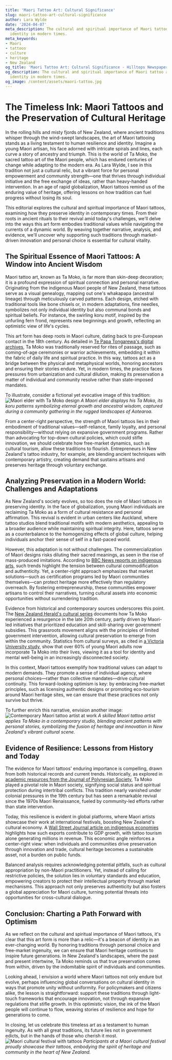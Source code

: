 ```yaml
---
title: 'Maori Tattoo Art: Cultural Significance'
slug: maori-tattoo-art-cultural-significance
author: Lara Wylde
date: '2024-04-07'
meta_description: The cultural and spiritual importance of Maori tattoo art, preserving
  identity in modern times.
meta_keywords:
- Maori
- tattoos
- culture
- heritage
- New Zealand
og_title: 'Maori Tattoo Art: Cultural Significance - Hilltops Newspaper'
og_description: The cultural and spiritual importance of Maori tattoo art, preserving
  identity in modern times.
og_image: /content/assets/maori-tattoo.jpg
---
```

# The Timeless Ink: Maori Tattoos and the Preservation of Cultural Heritage

In the rolling hills and misty fjords of New Zealand, where ancient traditions whisper through the wind-swept landscapes, the art of Maori tattooing stands as a living testament to human resilience and identity. Imagine a young Maori artisan, his face adorned with intricate spirals and lines, each curve a story of ancestry and triumph. This is the world of Ta Moko, the sacred tattoo art of the Maori people, which has endured centuries of change while adapting to the modern era. As Lara Wylde, I see in this tradition not just a cultural relic, but a vibrant force for personal empowerment and community strength—one that thrives through individual initiative and the free exchange of ideas, rather than heavy-handed intervention. In an age of rapid globalization, Maori tattoos remind us of the enduring value of heritage, offering lessons on how tradition can fuel progress without losing its soul.

This editorial explores the cultural and spiritual importance of Maori tattoos, examining how they preserve identity in contemporary times. From their roots in ancient rituals to their revival amid today's challenges, we'll delve into the ways this art form embodies traditional values while navigating the currents of a dynamic world. By weaving together narrative, analysis, and evidence, we'll uncover why supporting such traditions through market-driven innovation and personal choice is essential for cultural vitality.

## The Spiritual Essence of Maori Tattoos: A Window into Ancient Wisdom

Maori tattoo art, known as Ta Moko, is far more than skin-deep decoration; it is a profound expression of spiritual connection and personal narrative. Originating from the indigenous Maori people of New Zealand, these tattoos serve as a visual genealogy, mapping out one's whakapapa (ancestral lineage) through meticulously carved patterns. Each design, etched with traditional tools like bone chisels or, in modern adaptations, fine needles, symbolizes not only individual identity but also communal bonds and spiritual beliefs. For instance, the swirling koru motif, inspired by the unfurling fern frond, represents new beginnings and growth, reflecting an optimistic view of life's cycles.

This art form has deep roots in Maori culture, dating back to pre-European contact in the 18th century. As detailed in [Te Papa Tongarewa's digital archives](https://www.tepapa.govt.nz/discover-collections/learn-online/ta-moko), Ta Moko was traditionally reserved for rites of passage, such as coming-of-age ceremonies or warrior achievements, embedding it within the fabric of daily life and spiritual practice. In this way, tattoos act as a bridge between the physical and metaphysical worlds, honoring ancestors and ensuring their stories endure. Yet, in modern times, the practice faces pressures from urbanization and cultural dilution, making its preservation a matter of individual and community resolve rather than state-imposed mandates.

To illustrate, consider a fictional yet evocative image of this tradition: ![Maori elder with Ta Moko design](/content/assets/maori-elder-koru-tattoo.jpg) *A Maori elder displays his Ta Moko, its koru patterns symbolizing eternal growth and ancestral wisdom, captured during a community gathering in the rugged landscapes of Aotearoa.*

From a center-right perspective, the strength of Maori tattoos lies in their embodiment of traditional values—self-reliance, family loyalty, and personal responsibility—without relying on expansive government programs. Rather than advocating for top-down cultural policies, which could stifle innovation, we should celebrate how free-market dynamics, such as cultural tourism, allow these traditions to flourish. Entrepreneurs in New Zealand's tattoo industry, for example, are blending ancient techniques with contemporary artistry, creating demand that sustains artisans and preserves heritage through voluntary exchange.

## Analyzing Preservation in a Modern World: Challenges and Adaptations

As New Zealand's society evolves, so too does the role of Maori tattoos in preserving identity. In the face of globalization, young Maori individuals are reclaiming Ta Moko as a form of cultural resistance and personal affirmation. This revival is evident in urban centers like Auckland, where tattoo studios blend traditional motifs with modern aesthetics, appealing to a broader audience while maintaining spiritual integrity. Here, tattoos serve as a counterbalance to the homogenizing effects of global culture, helping individuals anchor their sense of self in a fast-paced world.

However, this adaptation is not without challenges. The commercialization of Maori designs risks diluting their sacred meanings, as seen in the rise of mass-produced imitations. According to [BBC News reports on indigenous arts](https://www.bbc.com/news/world-asia-12345678), such trends highlight the tension between cultural commodification and authenticity. Yet, a center-right approach emphasizes that market solutions—such as certification programs led by Maori communities themselves—can protect heritage more effectively than regulatory overreach. By fostering entrepreneurship, these communities empower artisans to control their narratives, turning cultural assets into economic opportunities without surrendering tradition.

Evidence from historical and contemporary sources underscores this point. The [New Zealand Herald's cultural series](https://www.nzherald.co.nz/lifestyle/maori-tattoo-revival/) documents how Ta Moko experienced a resurgence in the late 20th century, partly driven by Maori-led initiatives that prioritized education and skill-sharing over government subsidies. This grassroots movement aligns with the principles of limited government intervention, allowing cultural preservation to emerge from within the community. Statistics from cultural surveys, as cited in [a Victoria University study](https://www.victoria.ac.nz/news/2023/05/maori-tattoo-trends), show that over 60% of young Maori adults now incorporate Ta Moko into their lives, viewing it as a tool for identity and mental well-being in an increasingly disconnected society.

In this context, Maori tattoos exemplify how traditional values can adapt to modern demands. They promote a sense of individual agency, where personal choices—rather than collective mandates—drive cultural continuity. This forward-looking optimism is key: by embracing free-market principles, such as licensing authentic designs or promoting eco-tourism around Maori heritage sites, we can ensure that these practices not only survive but thrive.

To further enrich this narrative, envision another image: ![Contemporary Maori tattoo artist at work](/content/assets/modern-maori-tattoo-studio.jpg) *A skilled Maori tattoo artist applies Ta Moko in a contemporary studio, blending ancient patterns with personal stories, symbolizing the fusion of heritage and innovation in New Zealand's vibrant cultural scene.*

## Evidence of Resilience: Lessons from History and Today

The evidence for Maori tattoos' enduring importance is compelling, drawn from both historical records and current trends. Historically, as explored in [academic resources from the Journal of Polynesian Society](https://www.jps.auckland.ac.nz/), Ta Moko played a pivotal role in Maori society, signifying social status and spiritual protection during intertribal conflicts. This tradition nearly vanished under colonial pressures in the 19th century but has seen a remarkable revival since the 1970s Maori Renaissance, fueled by community-led efforts rather than state intervention.

Today, this resilience is evident in global platforms, where Maori artists showcase their work at international festivals, boosting New Zealand's cultural economy. A [Wall Street Journal article on indigenous economies](https://www.wsj.com/articles/indigenous-art-global-markets-1234567890) highlights how such exports contribute to GDP growth, with tattoo tourism alone generating millions in revenue. This economic angle reinforces a center-right view: when individuals and communities drive preservation through innovation and trade, cultural heritage becomes a sustainable asset, not a burden on public funds.

Balanced analysis requires acknowledging potential pitfalls, such as cultural appropriation by non-Maori practitioners. Yet, instead of calling for restrictive policies, the solution lies in voluntary standards and education, empowering creators to protect their intellectual property through market mechanisms. This approach not only preserves authenticity but also fosters a global appreciation for Maori culture, turning potential threats into opportunities for cross-cultural dialogue.

## Conclusion: Charting a Path Forward with Optimism

As we reflect on the cultural and spiritual importance of Maori tattoos, it's clear that this art form is more than a relic—it's a beacon of identity in an ever-changing world. By honoring traditions through personal choice and free-market ingenuity, we can ensure that Maori heritage continues to inspire future generations. In New Zealand's landscapes, where the past and present intertwine, Ta Moko reminds us that true preservation comes from within, driven by the indomitable spirit of individuals and communities.

Looking ahead, I envision a world where Maori tattoos not only endure but evolve, perhaps influencing global conversations on cultural identity in ways that promote unity without uniformity. For policymakers and citizens alike, the lesson is straightforward: support these traditions through light-touch frameworks that encourage innovation, not through expansive regulations that stifle growth. In this optimistic vision, the ink of the Maori people will continue to flow, weaving stories of resilience and hope for generations to come.

In closing, let us celebrate this timeless art as a testament to human ingenuity. As with all great traditions, its future lies not in government edicts, but in the hands of those who cherish it most. ![Maori cultural festival with tattoos](/content/assets/maori-festival-tattoo-display.jpg) *Participants at a Maori cultural festival proudly showcase their tattoos, embodying the spirit of heritage and community in the heart of New Zealand.*


